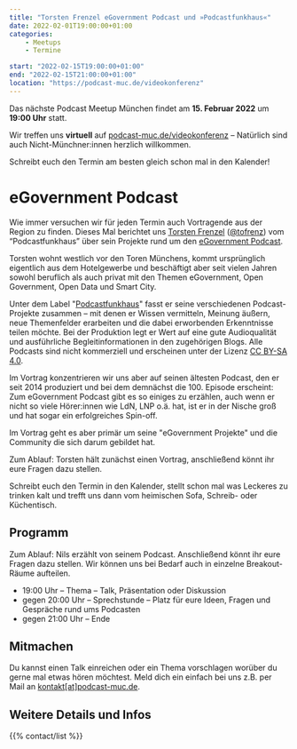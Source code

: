 ```yaml
---
title: "Torsten Frenzel eGovernment Podcast und »Podcastfunkhaus«"
date: 2022-02-01T19:00:00+01:00
categories:
    - Meetups
    - Termine

start: "2022-02-15T19:00:00+01:00"
end: "2022-02-15T21:00:00+01:00"
location: "https://podcast-muc.de/videokonferenz"
---
```

Das nächste Podcast Meetup München findet am
__15. Februar 2022__
um
__19:00 Uhr__
statt.

Wir treffen uns __virtuell__ auf [podcast-muc.de/videokonferenz](https://podcast-muc.de/videokonferenz) – Natürlich sind auch Nicht-Münchner:innen herzlich willkommen.

Schreibt euch den Termin am besten gleich schon mal in den Kalender!


# eGovernment Podcast

Wie immer versuchen wir für jeden Termin auch Vortragende aus der Region zu finden. Dieses Mal berichtet uns [Torsten Frenzel](https://torsten-frenzel.de) ([@tofrenz](https://twitter.com/tofrenz)) vom “Podcastfunkhaus” über sein Projekte rund um den [eGovernment Podcast](https://egovernment-podcast.com/).


Torsten wohnt westlich vor den Toren Münchens, kommt ursprünglich eigentlich aus dem Hotelgewerbe und beschäftigt aber seit vielen Jahren sowohl beruflich als auch privat mit den Themen eGovernment, Open Government, Open Data und Smart City.

Unter dem Label "[Podcastfunkhaus](https://podcastfunkhaus.de/)" fasst er seine verschiedenen Podcast-Projekte zusammen – mit denen er Wissen vermitteln, Meinung äußern, neue Themenfelder erarbeiten und die dabei erworbenden Erkenntnisse teilen möchte. Bei der Produktion legt er Wert auf eine gute Audioqualität und ausführliche Begleitinformationen in den zugehörigen Blogs. Alle Podcasts sind nicht kommerziell und erscheinen unter der Lizenz [CC BY-SA 4.0](https://creativecommons.org/licenses/by-sa/4.0/deed.de).


Im Vortrag konzentrieren wir uns aber auf seinen ältesten Podcast, den er seit 2014 produziert und bei dem demnächst die 100. Episode erscheint: Zum eGovernment Podcast gibt es so einiges zu erzählen, auch wenn er nicht so viele Hörer:innen wie LdN, LNP o.ä. hat, ist er in der Nische groß und hat sogar ein erfolgreiches Spin-off.

Im Vortrag geht es aber primär um seine "eGovernment Projekte" und die Community die sich darum gebildet hat.


Zum Ablauf: Torsten hält zunächst einen Vortrag, anschließend könnt ihr eure Fragen dazu stellen.

Schreibt euch den Termin in den Kalender, stellt schon mal was Leckeres zu trinken kalt und trefft uns dann vom heimischen Sofa, Schreib- oder Küchentisch.


## Programm

Zum Ablauf:
Nils erzählt von seinem Podcast.
Anschließend könnt ihr eure Fragen dazu stellen.
Wir können uns bei Bedarf auch in einzelne Breakout-Räume aufteilen.

- 19:00 Uhr – Thema – Talk, Präsentation oder Diskussion
- gegen 20:00 Uhr – Sprechstunde – Platz für eure Ideen, Fragen und Gespräche rund ums Podcasten
- gegen 21:00 Uhr – Ende


## Mitmachen

Du kannst einen Talk einreichen oder ein Thema vorschlagen worüber du gerne mal etwas hören möchtest.
Meld dich ein einfach bei uns z.B. per Mail an [kontakt[at]podcast-muc.de](mailto:kontakt[at]podcast-muc.de).


## Weitere Details und Infos

{{% contact/list %}}
